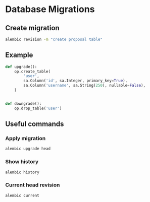 # Database Migrations

## Create migration

```sh
alembic revision -m "create proposal table"
```

## Example

```py
def upgrade():
    op.create_table(
        'user',
        sa.Column('id', sa.Integer, primary_key=True),
        sa.Column('username', sa.String(250), nullable=False),
    )


def downgrade():
    op.drop_table('user')
```

## Useful commands 

### Apply migration

```sh
alembic upgrade head
```

### Show history

```sh
alembic history
```

### Current head revision

```sh
alembic current
```